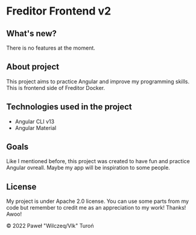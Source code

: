 # Freditor Frontend v2

## What's new?

There is no features at the moment.

## About project

This project aims to practice Angular and improve my programming skills. This is frontend side of Freditor Docker.

## Technologies used in the project

- Angular CLI v13
- Angular Material

## Goals

Like I mentioned before, this project was created to have fun and practice Angular ovreall. Maybe my app will be inspiration to some people.

## License

My project is under Apache 2.0 license. You can use some parts from my code but remember to credit me as an appreciation to my work! Thanks! Awoo!

© 2022 Paweł "Wilczeq/Vlk" Turoń
